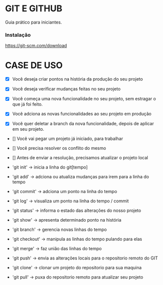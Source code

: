 # GIT E GITHUB

Guia prático para iniciantes.

### Instalação

https://git-scm.com/download

# CASE DE USO

- [x] Você deseja criar pontos na história da produção do seu projeto
- [x] Você deseja  verificar mudanças feitas no seu projeto

- [x] Você começa uma nova funcionalidade no seu projeto, sem estragar o que já foi feito.
- [x] Você adciona as novas funcionalidades ao seu projeto em produção
- [x] Você quer deletar a branch da nova funcionalidade, depois de aplicar em seu projeto.

- [] Você vai pegar um projeto já iniciado, para trabalhar
- [] Você precisa resolver os conflito do mesmo
- [] Antes de enviar a resolução, precisamos atualizar o projeto local


- 'git init'        -> inicia a linha do git[tempo]
- 'git add'         -> adciona ou atualiza mudanças para irem para a linha do tempo
- 'git commit'      -> adciona um ponto na linha do tempo
- 'git log'         -> visualiza um ponto na linha do tempo / commit
- 'git status'      -> informa o estado das alterações do nosso projeto
- 'git show'        -> apresenta determinado ponto na história
- 'git branch'      -> gerencia novas linhas do tempo
- 'git checkout'    -> manipula as linhas do tempo pulando para elas
- 'git merge'       -> faz união das linhas do tempo
- 'git push'        -> envia as alterações locais para o repositorio remoto do GIT
- 'git clone'       -> clonar um projeto do repositorio para sua maquina
- 'git pull'        -> puxa do repositorio remoto para atualizar seu projeto